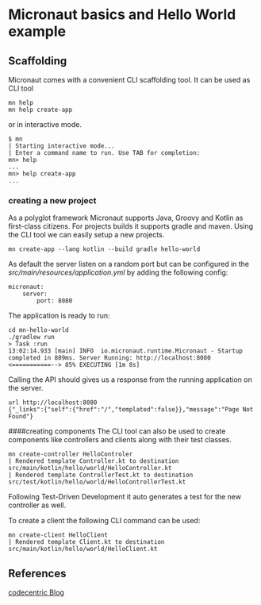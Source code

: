 # Micronaut basics and Hello World example

## Scaffolding

Micronaut comes with a convenient CLI scaffolding tool. It can be used as CLI tool 

```
mn help
mn help create-app

```
or in interactive mode.

```
$ mn
| Starting interactive mode...
| Enter a command name to run. Use TAB for completion:
mn> help
...
mn> help create-app
...
```

### creating a new project
As a polyglot framework Micronaut supports Java, Groovy and Kotlin as first-class citizens. 
For projects builds it supports gradle and maven. Using the CLI tool we can easily setup a new projects.
```
mn create-app --lang kotlin --build gradle hello-world
```
As default the server listen on a random port but can be configured in the *src/main/resources/application.yml* by adding the following 
config:
```
micronaut:
    server:
        port: 8080
```
The application is ready to run:
```
cd mn-hello-world
./gradlew run
> Task :run
13:02:14.933 [main] INFO  io.micronaut.runtime.Micronaut - Startup completed in 809ms. Server Running: http://localhost:8080
<===========--> 85% EXECUTING [1m 8s]
```
Calling the API should gives us a response from the running application on the server.
```
url http://localhost:8080
{"_links":{"self":{"href":"/","templated":false}},"message":"Page Not Found"}
```
####creating components
The CLI tool can also be used to create components like controllers and clients along with their test classes. 
```
mn create-controller HelloControler
| Rendered template Controller.kt to destination src/main/kotlin/hello/world/HelloController.kt
| Rendered template ControllerTest.kt to destination src/test/kotlin/hello/world/HelloControllerTest.kt
```
Following Test-Driven Development it auto generates a test for the new controller as well.

To create a client the following CLI command can be used:
``` 
mn create-client HelloClient
| Rendered template Client.kt to destination src/main/kotlin/hello/world/HelloClient.kt
```

## References
[codecentric Blog](https://blog.codecentric.de/en/2019/01/micronaut-microservices/)
